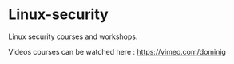 # Linux-security

Linux security courses and workshops.

Videos courses can be watched here :
  https://vimeo.com/dominig
  
  
